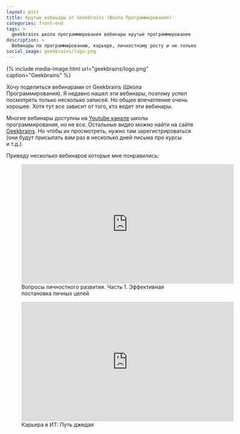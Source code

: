 ```yaml
---
layout: post
title: Крутые вебинары от Geekbrains (Школа Программирования)
categories: front-end
tags: >
  geekbrains школа программирования вебинары крутые программирование
description: >
  Вебинары по программированию, карьере, личностному росту и не только от Geekbrains (Школа Программирования).
social_image: geekbrains/logo.png
---
```


{%
	include media-image.html
	url="geekbrains/logo.png"
	caption="Geekbrains"
%}

Хочу поделиться вебинарами от Geekbrains (Школа Программирования). Я недавно нашел эти вебинары, поэтому успел посмотреть только несколько записей. Но общее впечатление очень хорошее. Хотя тут все зависит от того, кто ведет эти вебинары.

Многие вебинары доступны на <a href="http://youtube.com/user/progliveru/videos">Youtube канале</a> школы программирования, но не все. Остальные видео можно найти на сайте <a href="http://geekbrains.ru/events">Geekbrains</a>. Но чтобы их просмотреть, нужно там зарегистрироваться (они будут присылать вам раз в несколько дней письма про курсы и т.д.).

Приведу несколько вебинаров которые мне понравились:

<figure itemscope itemtype="http://schema.org/VideoObject">
    <iframe itemprop="contentUrl" src="https://www.youtube.com/embed/GGmbRM0Khvo" width="560" height="315" frameborder="0"></iframe>
    <figcaption itemprop="description">Вопросы личностного развития. Часть 1. Эффективная постановка личных целей</figcaption>
</figure>

<figure itemscope itemtype="http://schema.org/VideoObject">
    <iframe itemprop="contentUrl" src="https://www.youtube.com/embed/MufNlCv8o5Y" width="560" height="315" frameborder="0"></iframe>
    <figcaption itemprop="description">Карьера в ИТ: Путь джедая</figcaption>
</figure>
